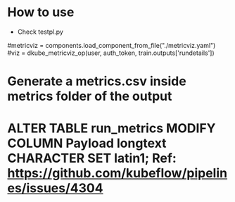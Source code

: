 # How to use
- Check testpl.py

#metricviz      = components.load_component_from_file("./metricviz.yaml")
#viz            = dkube_metricviz_op(user, auth_token, train.outputs['rundetails'])

# Generate a metrics.csv inside metrics folder of the output

# ALTER TABLE run_metrics MODIFY COLUMN Payload longtext CHARACTER SET latin1;   Ref: https://github.com/kubeflow/pipelines/issues/4304
